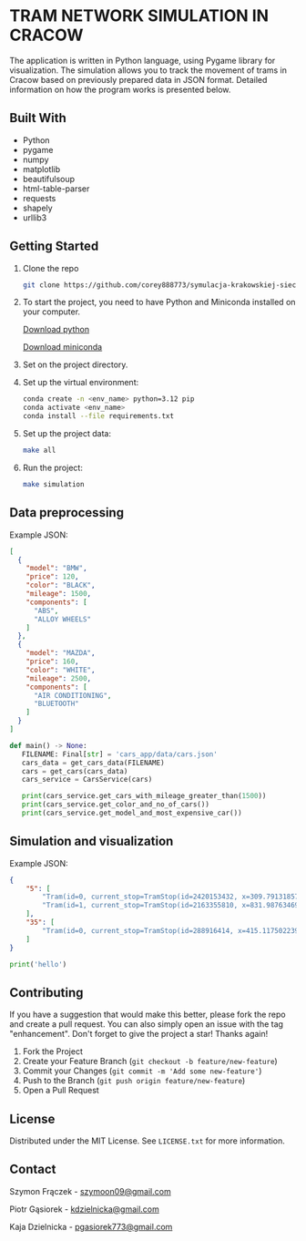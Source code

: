 # TRAM NETWORK SIMULATION IN CRACOW
The application is written in Python language, using Pygame library for visualization. 
The simulation allows you to track the movement of trams in Cracow based on previously prepared data in JSON format. 
Detailed information on how the program works is presented below.


## Built With
- Python
- pygame
- numpy
- matplotlib
- beautifulsoup
- html-table-parser
- requests
- shapely
- urllib3



## Getting Started
1. Clone the repo
   ```sh
   git clone https://github.com/corey888773/symulacja-krakowskiej-sieci-tramwajowej.git
   ```
2. To start the project, you need to have Python and Miniconda installed on your computer.

    [Download python](https://www.python.org/downloads/)

    [Download miniconda](https://javedhassans.medium.com/install-miniconda-on-linux-from-the-command-line-in-5-steps-403912b3f378)

3. Set on the project directory.
4. Set up the virtual environment:
   ```sh
   conda create -n <env_name> python=3.12 pip
   conda activate <env_name>
   conda install --file requirements.txt
   ```  
5. Set up the project data:
   ```sh
   make all
   ```
6. Run the project:
   ```sh
   make simulation
   ```
   
## Data preprocessing
Example JSON:
```json
[
  {
    "model": "BMW",
    "price": 120,
    "color": "BLACK",
    "mileage": 1500,
    "components": [
      "ABS",
      "ALLOY WHEELS"
    ]
  },
  {
    "model": "MAZDA",
    "price": 160,
    "color": "WHITE",
    "mileage": 2500,
    "components": [
      "AIR CONDITIONING",
      "BLUETOOTH"
    ]
  }
]
```


```python
def main() -> None:
   FILENAME: Final[str] = 'cars_app/data/cars.json'
   cars_data = get_cars_data(FILENAME)
   cars = get_cars(cars_data)
   cars_service = CarsService(cars)

   print(cars_service.get_cars_with_mileage_greater_than(1500))
   print(cars_service.get_color_and_no_of_cars())
   print(cars_service.get_model_and_most_expensive_car())

```


## Simulation and visualization
Example JSON:
```json
{
    "5": [
        "Tram(id=0, current_stop=TramStop(id=2420153432, x=309.79131857276855, y=348.877981038998, stop_name=StaryKleparz01), passengers=17, route_id=5)",
        "Tram(id=1, current_stop=TramStop(id=2163355810, x=831.9876346931595, y=277.8015801670025, stop_name=Struga02), passengers=74)"
    ],
    "35": [
        "Tram(id=0, current_stop=TramStop(id=288916414, x=415.1175022393605, y=550.8455212750316, stop_name=PodgórzeSKA02) passengers=66)"
    ]
}
```


```python
print('hello')
```

## Contributing
If you have a suggestion that would make this better, please fork the repo and create a pull request. You can also simply open an issue with the tag "enhancement".
Don't forget to give the project a star! Thanks again!

1. Fork the Project
2. Create your Feature Branch (`git checkout -b feature/new-feature`)
3. Commit your Changes (`git commit -m 'Add some new-feature'`)
4. Push to the Branch (`git push origin feature/new-feature`)
5. Open a Pull Request


## License
Distributed under the MIT License. See `LICENSE.txt` for more information.


## Contact
Szymon Frączek - szymoon09@gmail.com

Piotr Gąsiorek - kdzielnicka@gmail.com

Kaja Dzielnicka - pgasiorek773@gmail.com

